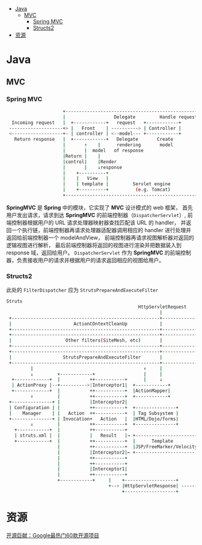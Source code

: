 <!-- TOC -->

- [Java](#java)
    - [MVC](#mvc)
        - [Spring MVC](#spring-mvc)
        - [Structs2](#structs2)
- [资源](#资源)

<!-- /TOC -->
# Java

## MVC

### Spring MVC

```sh
                     +--------------------------------------------------+
                     |                  Delegate         Handle request |
  Incoming request   |  +------------+   request   +------------+       |
 --------------------+> |   Front    | ----------> | Controller |       |
 <-------------------+- | controller | <--model--- +------------+       |
   Return response   |  +------------+   Delegate       Create          |
                     |       ↑    |      rendering       model          |
                     |       |  model   of response                     |
                     |Return |    |                                     |
                     |control|    |Render                               |
                     |       |    ↓response                             |
                     |    +----------+                                  |
                     |    |   View   |                                  |
                     |    | template |         Servlet engine           |
                     |    +----------+          (e.g. Tomcat)           |
                     +--------------------------------------------------+
```

**SpringMVC** 是 **Spring** 中的模块，它实现了 **MVC** 设计模式的 web 框架， 首先用户发出请求，请求到达 **SpringMVC** 的前端控制器（`DispatcherServlet`）, 前端控制器根据用户的 URL 请求处理器映射器查找匹配该 URL 的 handler， 并返回一个执行链，前端控制器再请求处理器适配器调用相应的 handler 进行处理并返回给前端控制器一个 modelAndView， 前端控制器再请求视图解析器对返回的逻辑视图进行解析， 最后前端控制器将返回的视图进行渲染并把数据装入到 response 域，返回给用户。 `DispatcherServlet` 作为 **SpringMVC** 的前端控制器，负责接收用户的请求并根据用户的请求返回相应的视图给用户。

### Structs2

此处的 `FilterDispatcher` 应为 `StrutsPrepareAndExecuteFilter`

```sh
Struts 
                                                 HttpServletRequest
                                                         |               ↑
 +-------------------------------------------------------+---------------+-+
 |                       ActionCOntextCleanUp            |               | |
 +-------------------------------------------------------+---------------+-+
 +-------------------------------------------------------+---------------+-+
 |                    Other filters(SiteMesh, etc)       |               | |
 +-------------------------------------------------------+---------------+-+
 +-------------------------------------------------------+---------------+-+
 |                   StrutsPrepareAndExecuteFilter       |               | |
 +-------------------------------------------------------+---------------+-+
         |                                         ↑     |               |
         ↓         +------------+                  |     |               |
  +-------------+  |           ++-----------+      |     ↓               |
  | ActionProxy |--+---------->|Interceptor1|  +------------+            |
  +-------------+  |           ++-----------+  |ActionMapper|            |
         ↑         |           ++-----------+  +------------+            |
 +---------------+ |           |Interceptor2|                            |
 | Configuration | |           ++-----------+  +---------------+         |
 |    Manager    | |   Action  ++-----------+  | Tag Subsystem |         |
 +---------------+ | Invocation+   Action   |  |HTML/Dojo/forms|         |
         ↓         |           ++-----------+  +---------------+         |  
   +------------+  |           ++-----------+                            |
   | struts.xml |  |           |   Result   |→ +-----------------------+ |
   +------------+  |           ++-----------+  |      Template         | |
                   |           ++-----------+  |JSP/FreeMarker/Velocity| |
                   |           |Interceptor2|← +-----------------------+ |
                   |           ++-----------+                            |
                   |           ++-----------+                            |
                   |           |Interceptor1|                            |
                   |           ++-----------+                            |
                   +------------+     |    +-------------------+         |
                                      +--> |HttpServletResponse| --------+
                                           +-------------------+
```

# 资源

[开源巨献：Google最热门60款开源项目](https://mp.weixin.qq.com/s/qo-Rot26y92J5whLnvlMaw)<br>

